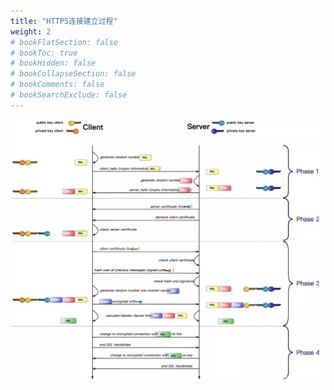 ```yaml
---
title: "HTTPS连接建立过程"
weight: 2
# bookFlatSection: false
# bookToc: true
# bookHidden: false
# bookCollapseSection: false
# bookComments: false
# bookSearchExclude: false
---
```


![HTTPS连接建立过程](/img/network/https-handshake.jpeg)